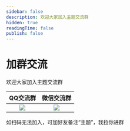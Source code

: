```yaml
---
sidebar: false
description: 欢迎大家加入主题交流群
hidden: true
readingTime: false
publish: false
---
```

# 加群交流

欢迎大家加入主题交流群

|                                QQ交流群                                 |                               微信交流群                                |
| :---------------------------------------------------------------------: | :---------------------------------------------------------------------: |
| ![](https://img.cdn.sugarat.top/mdImg/MTY5NTA0NTAzMjAzMQ==695045032031) | ![](https://sugarat.s3.bitiful.net/qrcode/wechat/theme/group.jpg) |

如扫码无法加入，可加好友备注“主题”，我拉你进群